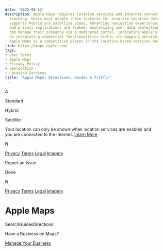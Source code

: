 ```yaml
---
date: '2025-08-13'
description: Apple Maps requires location services and internet connectivity for location
  tracking. Users must enable these features for accurate location data. The platform
  supports hybrid and satellite views, enhancing navigation experiences. Legal terms
  and privacy implications are linked, emphasizing user data protection. Businesses
  can manage their presence via a dedicated portal, indicating Apple's strategic focus
  on integrating commercial functionalities within its mapping service. This positions
  Apple Maps as a competitive player in the location-based services market.
link: https://maps.apple.com/
tags:
- User Terms
- Apple Maps
- Privacy Policy
- Geolocation
- Location Services
title: 'Apple Maps: Directions, Guides & Traffic'
---
```


A

Standard

Hybrid

Satellite

Your location can only be shown when location services are enabled and you are connected to the Internet. [Learn More](https://support.apple.com/guide/mac-help/allow-apps-to-detect-the-location-of-your-mac-mh35873/mac)

N

[Privacy](https://www.apple.com/privacy/) [Terms](https://www.apple.com/legal/internet-services/maps/terms-en.html) [Legal](https://gspe21-ssl.ls.apple.com/html/attribution.html) [Imagery](https://maps.apple.com/imagecollection)

Report an Issue

Done

N

[Privacy](https://www.apple.com/privacy/) [Terms](https://www.apple.com/legal/internet-services/maps/terms-en.html) [Legal](https://gspe21-ssl.ls.apple.com/html/attribution.html) [Imagery](https://maps.apple.com/imagecollection)

# Apple Maps

SearchGuidesDirections

Have a Business on Maps?

[Manage Your Business](https://businessconnect.apple.com/?utm_source=maps.apple.com)

